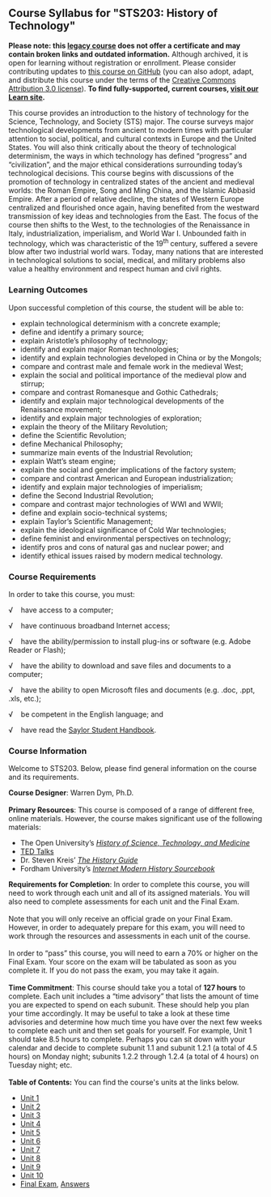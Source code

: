 Course Syllabus for "STS203: History of Technology"
---------------------------------------------------

**Please note: this [legacy course](https://sayloracademy.zendesk.com/hc/en-us/articles/206089967) does not offer a certificate and may contain 
broken links and outdated information.** Although archived, it is open 
for learning without registration or enrollment. Please consider contributing 
updates to [this course on GitHub](https://github.com/saylordotorg/course_sts203) 
(you can also adopt, adapt, and distribute this course under the terms of 
the [Creative Commons Attribution 3.0 license](http://creativecommons.org/licenses/by/3.0/)). **To find fully-supported, current courses, [visit our 
Learn site](https://learn.saylor.org).**

This course provides an introduction to the history of technology for
the Science, Technology, and Society (STS) major. The course surveys
major technological developments from ancient to modern times with
particular attention to social, political, and cultural contexts in
Europe and the United States. You will also think critically about the
theory of technological determinism, the ways in which technology has
defined “progress” and “civilization”, and the major ethical
considerations surrounding today’s technological decisions. This course
begins with discussions of the promotion of technology in centralized
states of the ancient and medieval worlds: the Roman Empire, Song and
Ming China, and the Islamic Abbasid Empire. After a period of relative
decline, the states of Western Europe centralized and flourished once
again, having benefited from the westward transmission of key ideas and
technologies from the East. The focus of the course then shifts to the
West, to the technologies of the Renaissance in Italy,
industrialization, imperialism, and World War I. Unbounded faith in
technology, which was characteristic of the 19<sup>th </sup>century,
suffered a severe blow after two industrial world wars. Today, many
nations that are interested in technological solutions to social,
medical, and military problems also value a healthy environment and
respect human and civil rights.

### Learning Outcomes

Upon successful completion of this course, the student will be able
to:  

-   explain technological determinism with a concrete example;
-   define and identify a primary source;
-   explain Aristotle’s philosophy of technology;
-   identify and explain major Roman technologies;
-   identify and explain technologies developed in China or by the
    Mongols;
-   compare and contrast male and female work in the medieval West;
-   explain the social and political importance of the medieval plow and
    stirrup;
-   compare and contrast Romanesque and Gothic Cathedrals;
-   identify and explain major technological developments of the
    Renaissance movement;
-   identify and explain major technologies of exploration;
-   explain the theory of the Military Revolution;
-   define the Scientific Revolution;
-   define Mechanical Philosophy;
-   summarize main events of the Industrial Revolution;
-   explain Watt’s steam engine;
-   explain the social and gender implications of the factory system;
-   compare and contrast American and European industrialization;
-   identify and explain major technologies of imperialism;
-   define the Second Industrial Revolution;
-   compare and contrast major technologies of WWI and WWII;
-   define and explain socio-technical systems;
-   explain Taylor’s Scientific Management;
-   explain the ideological significance of Cold War technologies;
-   define feminist and environmental perspectives on technology;
-   identify pros and cons of natural gas and nuclear power; and
-   identify ethical issues raised by modern medical technology.

### Course Requirements

In order to take this course, you must:  
  
 √    have access to a computer;  
  
 √    have continuous broadband Internet access;  
  
 √    have the ability/permission to install plug-ins or software (e.g.
Adobe Reader or Flash);  
  
 √    have the ability to download and save files and documents to a
computer;  
  
 √    have the ability to open Microsoft files and documents (e.g. .doc,
.ppt, .xls, etc.);  
  
 √    be competent in the English language; and  
  
 √    have read the [Saylor Student
Handbook](http://www.saylor.org/site/wp-content/uploads/2012/05/Saylor-StudentHandbook.pdf).  

### Course Information

Welcome to STS203. Below, please find general information on the course
and its requirements.  
  
 **Course Designer**: Warren Dym, Ph.D.  
    
 **Primary Resources**: This course is composed of a range of different
free, online materials. However, the course makes significant use of the
following materials:  

-   The Open University’s *[History of Science, Technology, and
    Medicine](http://www.open.edu/openlearn/history-the-arts/history/history-science-technology-and-medicine)*
-   [TED Talks](http://www.ted.com/)
-   Dr. Steven Kreis’ *[The History
    Guide](http://www.historyguide.org/index.html)*
-   Fordham University’s *[Internet Modern History
    Sourcebook](http://www.fordham.edu/Halsall/mod/modsbook.asp)*

**Requirements for Completion**: In order to complete this course, you
will need to work through each unit and all of its assigned materials.
You will also need to complete assessments for each unit and the Final
Exam.  
    
 Note that you will only receive an official grade on your Final Exam.
However, in order to adequately prepare for this exam, you will need to
work through the resources and assessments in each unit of the course.  
    
 In order to “pass” this course, you will need to earn a 70% or higher
on the Final Exam. Your score on the exam will be tabulated as soon as
you complete it. If you do not pass the exam, you may take it again.  
    
 **Time Commitment**: This course should take you a total of **127
hours** to complete. Each unit includes a “time advisory” that lists the
amount of time you are expected to spend on each subunit. These should
help you plan your time accordingly. It may be useful to take a look at
these time advisories and determine how much time you have over the next
few weeks to complete each unit and then set goals for yourself. For
example, Unit 1 should take 8.5 hours to complete. Perhaps you can sit
down with your calendar and decide to complete subunit 1.1 and subunit
1.2.1 (a total of 4.5 hours) on Monday night; subunits 1.2.2 through
1.2.4 (a total of 4 hours) on Tuesday night; etc.  
    
**Table of Contents:** You can find the course's units at the links below.

- [Unit 1](https://legacy.saylor.org/sts203/Unit01/)
- [Unit 2](https://legacy.saylor.org/sts203/Unit02/)
- [Unit 3](https://legacy.saylor.org/sts203/Unit03/)
- [Unit 4](https://legacy.saylor.org/sts203/Unit04/)
- [Unit 5](https://legacy.saylor.org/sts203/Unit05/)
- [Unit 6](https://legacy.saylor.org/sts203/Unit06/)
- [Unit 7](https://legacy.saylor.org/sts203/Unit07/)
- [Unit 8](https://legacy.saylor.org/sts203/Unit08/)
- [Unit 9](https://legacy.saylor.org/sts203/Unit09/)
- [Unit 10](https://legacy.saylor.org/sts203/Unit10/)
- [Final Exam](http://saylordotorg.github.io/LegacyExams/ELECTIVES/STS203/STS203-FinalExam.html), [Answers](http://saylordotorg.github.io/LegacyExams/ELECTIVES/STS203/STS203-FinalExam-Answers.html)
